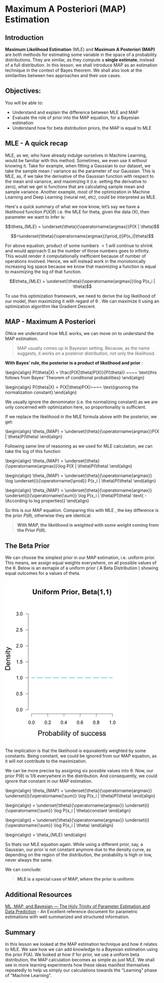 
# Maximum A Posteriori (MAP) Estimation 

## Introduction

**Maximum Likelihood Estimation** (MLE) and **Maximum A Posteriori (MAP)** are both methods for estimating some variable in the space of a probability distributions. They are similar, as they compute a **single estimate**, instead of a full distribution. In this lesson, we shall introduce MAP as an estimation technique in the context of Bayes theorem. We shall also look at the similarities between two approaches and their use cases. 

## Objectives:

You will be able to:
* Understand and explain the difference between MLE and MAP
* Evaluate the role of prior into the MAP equation, for a Bayesian estimation
* Understand how for beta distribution priors, the MAP is equal to MLE

## MLE - A quick recap

MLE, as we, who have already indulge ourselves in Machine Learning, would be familiar with this method. Sometimes, we even use it without knowing it. Take for example, when fitting a Gaussian to our dataset, we take the sample mean / variance as the parameter of our Gaussian. This is MLE, as, if we take the derivative of the Gaussian function with respect to the mean and variance, and maximizing it (i.e. setting the derivative to zero), what we get is functions that are calculating sample mean and sample variance. Another example, most of the optimization in Machine Learning and Deep Learning (neural net, etc), could be interpreted as MLE. 




Here's a quick summary of what we now know, let’s say we have a likelihood function $P(X|θ)$ i.e. the MLE for theta, given the data (X), then parameter we want to infer is:

$$\theta_{MLE} = \underset{\theta}{\operatorname{argmax}}P(X | \theta)$$

$$=\underset{\theta}{\operatorname{argmax}}\prod_{i}P(x_i|\theta)$$

For above equation, product of some numbers $< 1$ will continue to shrink and would approach 0 as the number of those numbers goes to infinity. This would render it computationally inefficient because of number of operations involved. Hence, we will instead work in the monotonically increasing log space because we know that maximizing a function is equal to maximizing the log of that function.

$$\theta_{MLE} = \underset{\theta}{\operatorname{argmax}}\log P(x_i | \theta)$$

To use this optimization framework, we need to derive the log likelihood of our model, then maximizing it with regard of θ . We can maximize it using an optimization algorithm like Gradient Descent.

## MAP - Maximum A Posteriori 

ONce we understand how MLE works, we can move on to understand the  MAP estimation.

> MAP usually comes up in Bayesian setting. Because, as the name suggests, it works on a posterior distribution, not only the likelihood.

**With Bayes’ rule, the posterior is a product of likelihood and prior** :

\begin{align}
    P(\theta|X) = \frac{P(X|\theta)P(X)}{P(\theta)} ~~~~ \text{this follows from Bayes' Theorem of conditional probabilities}
\end{align}

\begin{align}
    P(\theta|X) ∝ P(X|\theta)P(X)~~~~ \text{ignoring the normalization constant}
\end{align}

We usually ignore the denominator (i.e. the normalizing constant) as we are only concerned with optimization here, so proportionality is sufficient.

If we replace the likelihood in the MLE formula above with the posterior, we get:



\begin{align}
    \theta_{MAP} = \underset{\theta}{\operatorname{argmax}}P(X | \theta)P(\theta)
\end{align}

Following same line of reasoning as we used for MLE calculation, we can take the log of this function

\begin{align}
    \theta_{MAP} = \underset{\theta}{\operatorname{argmax}}\log P(X | \theta)P(\theta)
\end{align}

\begin{align}
    \theta_{MAP} = \underset{\theta}{\operatorname{argmax}}  \log \underset{i}{\operatorname{\prod}}   P(x_i | \theta)P(\theta)
\end{align}

\begin{align}
   \theta_{MAP} = \underset{\theta}{\operatorname{argmax}}  \underset{i}{\operatorname{\sum}}  \log  P(x_i | \theta)P(\theta)
    \text{ - (According to log properties)}
\end{align}

So this is our MAP equation. Comparing this with MLE , the key difference is the prior $P(θ)$, otherwise they are identical. 

> **With MAP, the likelihood is weighted with some weight coming from the Prior $P(θ)$.**



## The Beta Prior

We can choose the simplest prior in our MAP estimation, i.e. uniform prior. This means, we assign equal weights everywhere, on all possible values of the θ. Below is an exmaple of a uniform prior ( A Beta Distribution ) showing equal outcomes for a values of theta. 

<img src="uniform.png" width=400>

The implication is that the likelihood is equivalently weighted by some constants. Being constant, we could be ignored from our MAP equation, as it will not contribute to the maximization.

We can be more precise by assigning six possible values into θ. Now, our prior 
P(θ) is 1/6 everywhere in the distribution. And consequently, we could ignore that constant in our MAP estimation.

\begin{align}
   \theta_{MAP} = \underset{\theta}{\operatorname{argmax}}  \underset{i}{\operatorname{\sum}}  \log  P(x_i | \theta)P(\theta)
\end{align}

\begin{align}
    = \underset{\theta}{\operatorname{argmax}}  \underset{i}{\operatorname{\sum}}  \log  P(x_i | \theta)constant
\end{align}

\begin{align}
    = \underset{\theta}{\operatorname{argmax}}  \underset{i}{\operatorname{\sum}}  \log  P(x_i | \theta)
\end{align}

\begin{align}
    = \theta_{MLE}
\end{align}


So thats our MLE equation again. While using a different prior, say, a Gaussian, our prior is not constant anymore due to the density curve, as depending on the region of the distribution, the probability is high or low, never always the same.

We can conclude:
> **MLE is a special case of MAP, where the prior is uniform**

## Additional Resources
[ML, MAP, and Bayesian — The Holy Trinity of Parameter Estimation and Data Prediction](https://engineering.purdue.edu/kak/Tutorials/Trinity.pdf) - An Excellent reference document for parametric estimations with well summarized and structured information.

## Summary 

In this lesson we looked at the MAP estimation technique and how it relates to MLE. We saw how we can add knowledge to a Bayesian estimation using the prior P(A). We looked at how if for prior, we use a uniform beta distribution, the MAP calculation becomes as simple as just MLE. We shall see in more learning experiments how these ideas manifest themselves repeatedly to help us simply our calculations towards the "Learning" phase of "Machine Learning". 
